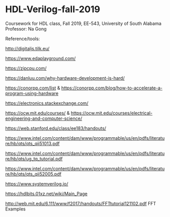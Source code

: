 # HDL-Verilog-fall-2019
Coursework for HDL class, Fall 2019, EE-543, University of South Alabama
Professor: Na Gong



Reference/tools:

http://digitaljs.tilk.eu/

https://www.edaplayground.com/

https://zipcpu.com/

https://danluu.com/why-hardware-development-is-hard/

https://conorpp.com/list & https://conorpp.com/blog/how-to-accelerate-a-program-using-hardware

https://electronics.stackexchange.com/

https://ocw.mit.edu/courses/ & https://ocw.mit.edu/courses/electrical-engineering-and-computer-science/

https://web.stanford.edu/class/ee183/handouts/

https://www.intel.com/content/dam/www/programmable/us/en/pdfs/literature/hb/qts/qts_qii51013.pdf

https://www.intel.com/content/dam/www/programmable/us/en/pdfs/literature/hb/qts/ug_tq_tutorial.pdf

https://www.intel.com/content/dam/www/programmable/us/en/pdfs/literature/hb/qts/qts_qii52005.pdf

https://www.systemverilog.io/

https://hdlbits.01xz.net/wiki/Main_Page

http://web.mit.edu/6.111/www/f2017/handouts/FFTtutorial121102.pdf FFT Examples
